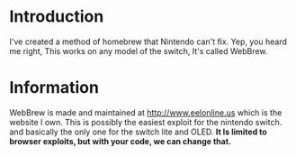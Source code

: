 # Introduction
I've created a method of homebrew that Nintendo can't fix. Yep, you heard me right, This works on any model of the switch, It's called WebBrew.

# Information
WebBrew is made and maintained at http://www.eelonline.us which is the website I own.
This is possibly the easiest exploit for the nintendo switch. and basically the only one for the switch lite and OLED.
__It Is limited to browser exploits, but with your code, we can change that.__
